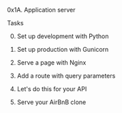 0x1A. Application server

Tasks


0. Set up development with Python 

1. Set up production with Gunicorn 
2. Serve a page with Nginx 
3. Add a route with query parameters 
4. Let's do this for your API 
5. Serve your AirBnB clone 
